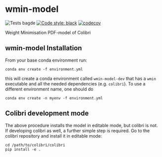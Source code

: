 # wmin-model
![Tests bagde](https://github.com/HEP-PBSP/wmin-model/actions/workflows/tests.yml/badge.svg)
[![Code style: black](https://img.shields.io/badge/code%20style-black-000000.svg)](https://github.com/psf/black)
[![codecov](https://codecov.io/gh/HEP-PBSP/wmin-model/graph/badge.svg?token=uYUy3rXCWK)](https://codecov.io/gh/HEP-PBSP/wmin-model)

Weight Minimisation PDF-model of Colibri

## wmin-model Installation
From your base conda environment run:
```
conda env create -f environment.yml
```
this will create a conda environment called `wmin-model-dev` that has a `wmin` executable and all the needed dependencies (e.g. `colibri`). 
To use a different environment name, one should do
```
conda env create -n myenv -f environment.yml
```

## Colibri development mode
The above procedure installs the model in editable mode, but colibri is not. If developing colibri as well, a further simple step is required.
Go to the colibri repository and install it in editable mode:
```
cd /path/to/colibri/colibri
pip install -e .
```

